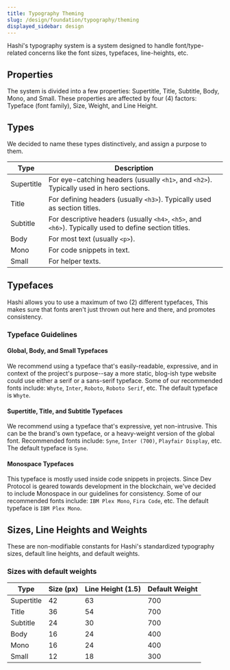 ```yaml
---
title: Typography Theming
slug: /design/foundation/typography/theming
displayed_sidebar: design
---
```

Hashi's typography system is a system designed to handle font/type-related concerns like the font sizes, typefaces,
line-heights, etc.

## Properties
The system is divided into a few properties: Supertitle, Title, Subtitle, Body, Mono, and Small. These properties are
affected by four (4) factors: Typeface (font family), Size, Weight, and Line Height.

## Types
We decided to name these types distinctively, and assign a purpose to them.

| Type       | Description                                                                                            |
|------------|--------------------------------------------------------------------------------------------------------|
| Supertitle | For eye-catching headers (usually `<h1>`, and `<h2>`). Typically used in hero sections.                |
| Title      | For defining headers (usually `<h3>`). Typically used as section titles.                               |
| Subtitle   | For descriptive headers (usually `<h4>`, `<h5>`, and `<h6>`). Typically used to define section titles. |
| Body       | For most text (usually `<p>`).                                                                         |
| Mono       | For code snippets in text.                                                                             |
| Small      | For helper texts.                                                                                      |

## Typefaces
Hashi allows you to use a maximum of two (2) different typefaces, This makes sure that fonts aren't just thrown out here
and there, and promotes consistency.

### Typeface Guidelines
#### Global, Body, and Small Typefaces
We recommend using a typeface that's easily-readable, expressive, and in context of the project's purpose--say a more
static, blog-ish type website could use either a serif or a sans-serif typeface. Some of our recommended fonts
include: `Whyte`, `Inter`, `Roboto`, `Roboto Serif`, etc. The default typeface is `Whyte`.

#### Supertitle, Title, and Subtitle Typefaces
We recommend using a typeface that's expressive, yet non-intrusive. This can be the brand's own typeface, or a
heavy-weight version of the global font. Recommended fonts include: `Syne`, `Inter (700)`, `Playfair Display`, etc. The
default typeface is `Syne`.

#### Monospace Typefaces
This typeface is mostly used inside code snippets in projects. Since Dev Protocol is geared towards development in the
blockchain, we've decided to include Monospace in our guidelines for consistency. Some of our recommended fonts
include: `IBM Plex Mono`, `Fira Code`, etc. The default typeface is `IBM Plex Mono`.

## Sizes, Line Heights and Weights
These are non-modifiable constants for Hashi's standardized typography sizes, default line heights, and default weights.

### Sizes with default weights
| Type       | Size (px) | Line Height (1.5) | Default Weight |
|------------|-----------|-------------------|----------------|
| Supertitle | 42        | 63                | 700            |
| Title      | 36        | 54                | 700            |
| Subtitle   | 24        | 30                | 700            |
| Body       | 16        | 24                | 400            |
| Mono       | 16        | 24                | 400            |
| Small      | 12        | 18                | 300            |